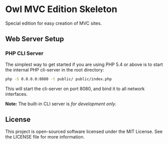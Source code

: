 Owl MVC Edition Skeleton
=========================

Special edition for easy creation of MVC sites.

Web Server Setup
----------------

### PHP CLI Server

The simplest way to get started if you are using PHP 5.4 or above is to start the internal PHP cli-server in the root directory:

```sh
php -S 0.0.0.0:8080 -t public/ public/index.php
```

This will start the cli-server on port 8080, and bind it to all network interfaces.

**Note:** The built-in CLI server is *for development only*.

License
-------

This project is open-sourced software licensed under the MIT License. See the LICENSE file for more information.
